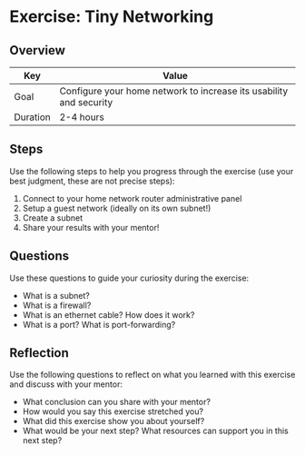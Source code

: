 # Exercise: Tiny Networking

## Overview

| Key | Value |
| --- | --- |
| Goal | Configure your home network to increase its usability and security |
| Duration | 2-4 hours |


## Steps

Use the following steps to help you progress through the exercise (use your best judgment, these are not precise steps):

1. Connect to your home network router administrative panel
2. Setup a guest network (ideally on its own subnet!)
3. Create a subnet
4. Share your results with your mentor!

## Questions

Use these questions to guide your curiosity during the exercise:

- What is a subnet?
- What is a firewall?
- What is an ethernet cable? How does it work?
- What is a port? What is port-forwarding?

## Reflection

Use the following questions to reflect on what you learned with this exercise and discuss with your mentor:

- What conclusion can you share with your mentor?
- How would you say this exercise stretched you? 
- What did this exercise show you about yourself?
- What would be your next step? What resources can support you in this next step?


